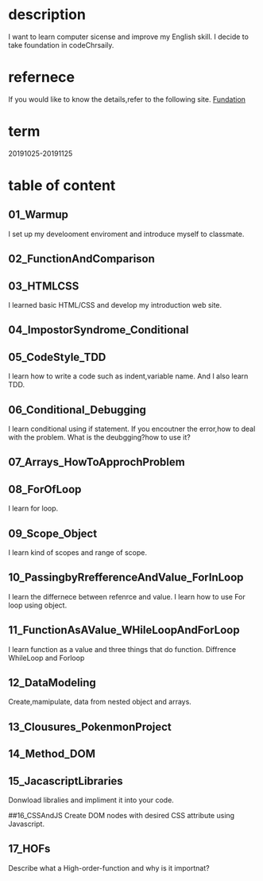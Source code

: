 # description
I want to learn computer sicense and improve my English skill.
I decide to take foundation in codeChrsaily.

# refernece
If you would like to know the details,refer to the following site.
[Fundation](https://www.codechrysalis.io/foundations)

# term
20191025-20191125

# table of content
## 01_Warmup
I set up my develooment enviroment and introduce myself to classmate. 

## 02_FunctionAndComparison

## 03_HTMLCSS
I learned basic HTML/CSS and develop my introduction web site.

## 04_ImpostorSyndrome_Conditional

## 05_CodeStyle_TDD
I learn how to write a code such as indent,variable name.
And I also learn TDD.

## 06_Conditional_Debugging
I learn conditional using if statement.
If you encoutner the error,how to deal with the problem.
What is the deubgging?how to use it?

## 07_Arrays_HowToApprochProblem

## 08_ForOfLoop
I learn for loop.

## 09_Scope_Object
I learn kind of scopes and range of scope.

## 10_PassingbyRrefferenceAndValue_ForInLoop
I learn the differnece between refenrce and value.
I learn how to use For loop using object.

## 11_FunctionAsAValue_WHileLoopAndForLoop
I learn function as a value and three things that do function.
Diffrence WhileLoop and Forloop

## 12_DataModeling
Create,mamipulate, data from nested object and arrays.

## 13_Clousures_PokenmonProject

## 14_Method_DOM

## 15_JacascriptLibraries
Donwload libralies and impliment it into your code.

##16_CSSAndJS
Create DOM nodes with desired CSS attribute using Javascript.

## 17_HOFs
Describe what a High-order-function and why is it importnat?
